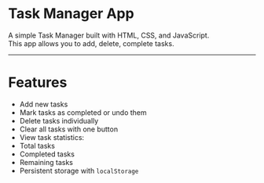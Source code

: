 #  Task Manager App

A simple Task Manager built with HTML, CSS, and JavaScript.  
This app allows you to add, delete, complete tasks.

------------------------


#  Features

-  Add new tasks  
-  Mark tasks as completed or undo them  
-  Delete tasks individually  
-  Clear all tasks with one button  
-  View task statistics:
  - Total tasks
  - Completed tasks
  - Remaining tasks  
-  Persistent storage with `localStorage`  
